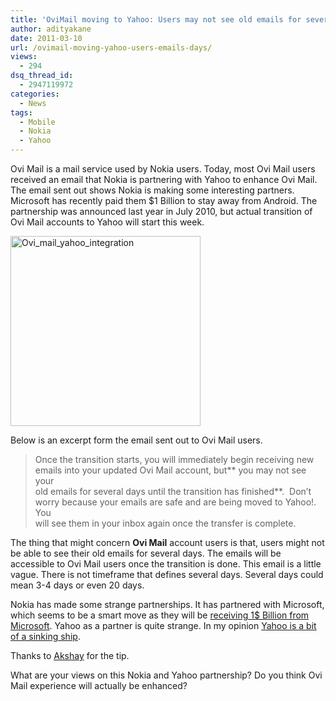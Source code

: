 ```yaml
---
title: 'OviMail moving to Yahoo: Users may not see old emails for several days!'
author: adityakane
date: 2011-03-10
url: /ovimail-moving-yahoo-users-emails-days/
views:
  - 294
dsq_thread_id:
  - 2947119972
categories:
  - News
tags:
  - Mobile
  - Nokia
  - Yahoo
---
```

Ovi Mail is a mail service used by Nokia users. Today, most Ovi Mail users received an email that Nokia is partnering with Yahoo to enhance Ovi Mail. The email sent out shows Nokia is making some interesting partners. Microsoft has recently paid them $1 Billion to stay away from Android. The partnership was announced last year in July 2010, but actual transition of Ovi Mail accounts to Yahoo will start this week.

[<img style="background-image: none; padding-left: 0px; padding-right: 0px; display: inline; padding-top: 0px; border: 0px;" title="Ovi_mail_yahoo_integration" src="http://cdn.devilsworkshop.org/files/2011/03/Ovi_mail_yahoo_integration_thumb.png" border="0" alt="Ovi_mail_yahoo_integration" width="304" height="304" />][1]

Below is an excerpt form the email sent out to Ovi Mail users.

> Once the transition starts, you will immediately begin receiving new  
> emails into your updated Ovi Mail account, but** you may not see your  
> old emails for several days until the transition has finished**.  Don’t  
> worry because your emails are safe and are being moved to Yahoo!.  You  
> will see them in your inbox again once the transfer is complete.

The thing that might concern **Ovi Mail** account users is that, users might not be able to see their old emails for several days. The emails will be accessible to Ovi Mail users once the transition is done. This email is a little vague. There is not timeframe that defines several days. Several days could mean 3-4 days or even 20 days.

Nokia has made some strange partnerships. It has partnered with Microsoft, which seems to be a smart move as they will be <a href="http://devilsworkshop.org/microsoft-pays-1-billion-nokia-woo-android/" target="_blank">receiving 1$ Billion from Microsoft</a>. Yahoo as a partner is quite strange. In my opinion <a href="http://devilsworkshop.org/fall-yahoos-empire-100-billion-22-billion/" target="_blank">Yahoo is a bit of a sinking ship</a>.

Thanks to <a href="http://twitter.com/akkitk" onclick="_gaq.push(['_trackEvent', 'outbound-article', 'http://twitter.com/akkitk', 'Akshay']);" >Akshay</a> for the tip.

What are your views on this Nokia and Yahoo partnership? Do you think Ovi Mail experience will actually be enhanced?

 [1]: http://cdn.devilsworkshop.org/files/2011/03/Ovi_mail_yahoo_integration.png
